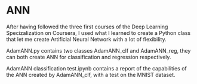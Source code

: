 # ANN
After having followed the three first courses of the Deep Learning Specizalization on Coursera, I used what I learned to create a Python class that let me create Artificial Neural Network with a lot of flexibility.

AdamANN.py contains two classes AdamANN_clf and AdamANN_reg, they can both create ANN for classification and regression respectively.

AdamANN classification test.ipynb contains a report of the capabilities of the ANN created by AdamANN_clf, with a test on the MNIST dataset.
